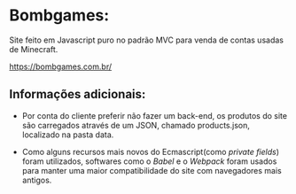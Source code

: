 # Bombgames:

Site feito em Javascript puro no padrão MVC para venda de contas usadas de Minecraft.

https://bombgames.com.br/

## Informações adicionais:

- Por conta do cliente preferir não fazer um back-end, os produtos do site são carregados através de um JSON, chamado products.json, localizado na pasta data.

- Como alguns recursos mais novos do Ecmascript(como *private fields*) foram utilizados, softwares como o *Babel* e o *Webpack* foram usados para manter uma maior compatibilidade do site com navegadores mais antigos.


